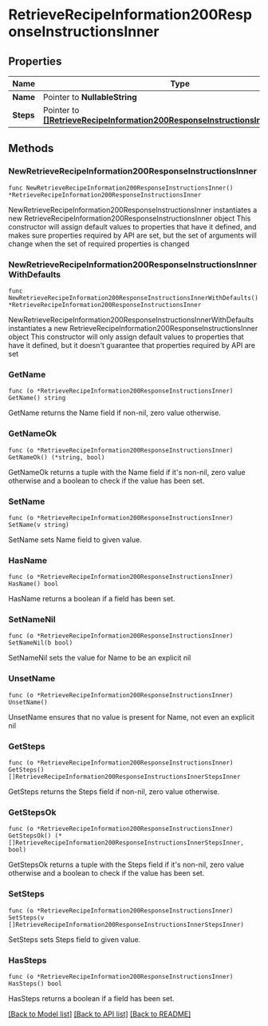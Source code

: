 # RetrieveRecipeInformation200ResponseInstructionsInner

## Properties

Name | Type | Description | Notes
------------ | ------------- | ------------- | -------------
**Name** | Pointer to **NullableString** |  | [optional] 
**Steps** | Pointer to [**[]RetrieveRecipeInformation200ResponseInstructionsInnerStepsInner**](RetrieveRecipeInformation200ResponseInstructionsInnerStepsInner.md) |  | [optional] 

## Methods

### NewRetrieveRecipeInformation200ResponseInstructionsInner

`func NewRetrieveRecipeInformation200ResponseInstructionsInner() *RetrieveRecipeInformation200ResponseInstructionsInner`

NewRetrieveRecipeInformation200ResponseInstructionsInner instantiates a new RetrieveRecipeInformation200ResponseInstructionsInner object
This constructor will assign default values to properties that have it defined,
and makes sure properties required by API are set, but the set of arguments
will change when the set of required properties is changed

### NewRetrieveRecipeInformation200ResponseInstructionsInnerWithDefaults

`func NewRetrieveRecipeInformation200ResponseInstructionsInnerWithDefaults() *RetrieveRecipeInformation200ResponseInstructionsInner`

NewRetrieveRecipeInformation200ResponseInstructionsInnerWithDefaults instantiates a new RetrieveRecipeInformation200ResponseInstructionsInner object
This constructor will only assign default values to properties that have it defined,
but it doesn't guarantee that properties required by API are set

### GetName

`func (o *RetrieveRecipeInformation200ResponseInstructionsInner) GetName() string`

GetName returns the Name field if non-nil, zero value otherwise.

### GetNameOk

`func (o *RetrieveRecipeInformation200ResponseInstructionsInner) GetNameOk() (*string, bool)`

GetNameOk returns a tuple with the Name field if it's non-nil, zero value otherwise
and a boolean to check if the value has been set.

### SetName

`func (o *RetrieveRecipeInformation200ResponseInstructionsInner) SetName(v string)`

SetName sets Name field to given value.

### HasName

`func (o *RetrieveRecipeInformation200ResponseInstructionsInner) HasName() bool`

HasName returns a boolean if a field has been set.

### SetNameNil

`func (o *RetrieveRecipeInformation200ResponseInstructionsInner) SetNameNil(b bool)`

 SetNameNil sets the value for Name to be an explicit nil

### UnsetName
`func (o *RetrieveRecipeInformation200ResponseInstructionsInner) UnsetName()`

UnsetName ensures that no value is present for Name, not even an explicit nil
### GetSteps

`func (o *RetrieveRecipeInformation200ResponseInstructionsInner) GetSteps() []RetrieveRecipeInformation200ResponseInstructionsInnerStepsInner`

GetSteps returns the Steps field if non-nil, zero value otherwise.

### GetStepsOk

`func (o *RetrieveRecipeInformation200ResponseInstructionsInner) GetStepsOk() (*[]RetrieveRecipeInformation200ResponseInstructionsInnerStepsInner, bool)`

GetStepsOk returns a tuple with the Steps field if it's non-nil, zero value otherwise
and a boolean to check if the value has been set.

### SetSteps

`func (o *RetrieveRecipeInformation200ResponseInstructionsInner) SetSteps(v []RetrieveRecipeInformation200ResponseInstructionsInnerStepsInner)`

SetSteps sets Steps field to given value.

### HasSteps

`func (o *RetrieveRecipeInformation200ResponseInstructionsInner) HasSteps() bool`

HasSteps returns a boolean if a field has been set.


[[Back to Model list]](../README.md#documentation-for-models) [[Back to API list]](../README.md#documentation-for-api-endpoints) [[Back to README]](../README.md)


